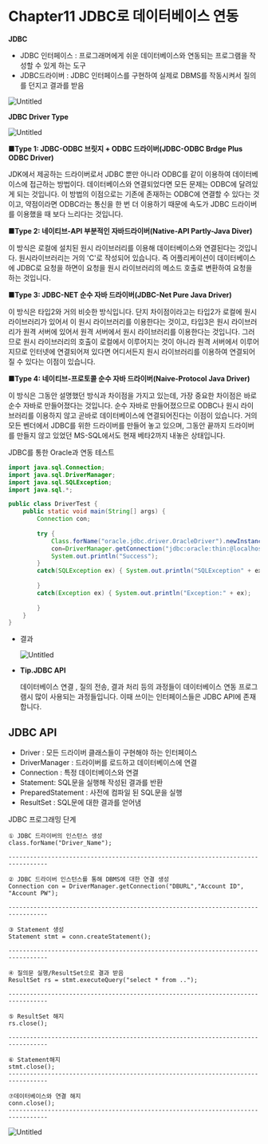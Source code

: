 # Chapter11 JDBC로 데이터베이스 연동

**JDBC**

- JDBC 인터페이스 : 프로그래머에게 쉬운 데이터베이스와 연동되는 프로그램을 작성할 수 있게 하는 도구
- JDBC드라이버 : JDBC 인터페이스를 구현하여 실제로 DBMS를 작동시켜서 질의를 던지고 결과를 받음

![Untitled](Chapter11%20JDBC%E1%84%85%E1%85%A9%20%E1%84%83%E1%85%A6%E1%84%8B%E1%85%B5%E1%84%90%E1%85%A5%E1%84%87%E1%85%A6%E1%84%8B%E1%85%B5%E1%84%89%E1%85%B3%20%E1%84%8B%E1%85%A7%E1%86%AB%E1%84%83%E1%85%A9%E1%86%BC%20bf1850f38e76453fab29f84cec589a80/Untitled.png)

**JDBC Driver Type**

![Untitled](Chapter11%20JDBC%E1%84%85%E1%85%A9%20%E1%84%83%E1%85%A6%E1%84%8B%E1%85%B5%E1%84%90%E1%85%A5%E1%84%87%E1%85%A6%E1%84%8B%E1%85%B5%E1%84%89%E1%85%B3%20%E1%84%8B%E1%85%A7%E1%86%AB%E1%84%83%E1%85%A9%E1%86%BC%20bf1850f38e76453fab29f84cec589a80/Untitled%201.png)

■**Type 1:  JDBC-ODBC 브릿지 + ODBC 드라이버(JDBC-ODBC Brdge Plus ODBC Driver)**

JDK에서 제공하는 드라이버로서 JDBC 뿐만 아니라 ODBC를 같이 이용하여 데이터베이스에 접근하는 방법이다.  데이터베이스와 연결되었다면 모든 문제는 ODBC에 달려있게 되는 것입니다. 이 방법의 이점으로는 기존에 존재하는 ODBC에 연결할 수 있다는 것이고, 약점이라면 ODBC라는 통신을 한 번 더 이용하기 때문에 속도가 JDBC 드라이버를 이용했을 때 보다 느리다는 것입니다.

■**Type 2: 네이티브-API 부분적인 자바드라이버(Native-API Partly-Java Diver)**

이 방식은 로컬에 설치된 원시 라이브러리를 이용해 데이터베이스와 연결된다는 것입니다. 원시라이브러리는 거의 'C'로 작성되어 있습니다. 즉 어플리케이션이 데이터베이스에 JDBC로 요청을 하면이 요청을 원시 라이브러리의 메소드 호출로 변환하여 요청을 하는 것입니다.

■**Type 3: JDBC-NET 순수 자바 드라이버(JDBC-Net Pure Java Driver)**

이 방식은 타입2와 거의 비슷한 방식입니다. 단지 차이점이라고는 타입2가 로컬에 원시 라이브러리가 있어서 이 원시 라이브러리를 이용한다는 것이고, 타입3은 원시 라이브러리가 원격 서버에 있어서 원격 서버에서  원시 라이브러리를 이용한다는 것입니다. 그러므로 원시 라이브러리의 호출이 로컬에서 이루어지는 것이 아니라 원격 서버에서 이루어지므로 인터넷에 연결되어져 있다면 어디서든지 원시 라이브러리를 이용하여 연결되어질 수 있다는 이점이 있습니다.

■**Type 4: 네이티브-프로토콜 순수 자바 드라이버(Naive-Protocol Java Driver)**

이 방식은 그동안 설명했던 방식과 차이점을 가지고 있는데, 가장 중요한 차이점은 바로 순수 자바로 만들어졌다는 것입니다. 순수 자바로 만들어졌으므로 ODBC나 원시 라이브러리를 이용하지 않고 곧바로 데이터베이스에 연결되어진다는 이점이 있습니다. 거의 모든 벤더에서 JDBC를 위한 드라이버를 만들어 놓고 있으며, 그동안 끝까지 드라이버를 만들지 않고 있었던 MS-SQL에서도 현재 베타2까지 내놓은 상태입니다.

JDBC를 통한 Oracle과 연동 테스트

```java
import java.sql.Connection;
import java.sql.DriverManager;
import java.sql.SQLException;
import java.sql.*;

public class DriverTest {
	public static void main(String[] args) {
		Connection con;
		
		try {
			Class.forName("oracle.jdbc.driver.OracleDriver").newInstance();
			con=DriverManager.getConnection("jdbc:oracle:thin:@localhost:1521:XE", "scott","TIGER");
			System.out.println("Success");
		}
		catch(SQLException ex) { System.out.println("SQLException" + ex);
		
		}
		catch(Exception ex) { System.out.println("Exception:" + ex);
		
		}
	}
}
```

- 결과
    
    ![Untitled](Chapter11%20JDBC%E1%84%85%E1%85%A9%20%E1%84%83%E1%85%A6%E1%84%8B%E1%85%B5%E1%84%90%E1%85%A5%E1%84%87%E1%85%A6%E1%84%8B%E1%85%B5%E1%84%89%E1%85%B3%20%E1%84%8B%E1%85%A7%E1%86%AB%E1%84%83%E1%85%A9%E1%86%BC%20bf1850f38e76453fab29f84cec589a80/Untitled%202.png)
    
- **Tip.JDBC API**
    
    데이터베이스 연결 , 질의 전송, 결과 처리 등의 과정들이 데이터베이스 연동 프로그램시 많이 사용되는 과정들입니다. 이때 쓰이는 인터페이스들은 JDBC API에 존재합니다.
    

## **JDBC API**

- Driver : 모든 드라이버 클래스들이 구현해야 하는 인터페이스
- DriverManager : 드라이버를 로드하고 데이터베이스에 연결
- Connection : 특정 데이터베이스와 연결
- Statement: SQL문을 실행해 작성된 결과를 반환
- PreparedStatement : 사전에 컴파일 된 SQL문을 실행
- ResultSet : SQL문에 대한 결과를 얻어냄

JDBC 프로그래밍 단계 

```
① JDBC 드라이버의 인스턴스 생성
class.forName("Driver_Name");

---------------------------------------------------------------------------------

② JDBC 드라이버 인스턴스를 통해 DBMS에 대한 연결 생성
Connection con = DriverManager.getConnection("DBURL","Account ID", "Account PW");

---------------------------------------------------------------------------------

③ Statement 생성
Statement stmt = conn.createStatement();

---------------------------------------------------------------------------------

④ 질의문 실행/ResultSet으로 결과 받음
ResultSet rs = stmt.executeQuery("select * from ..");

---------------------------------------------------------------------------------

⑤ ResultSet 해지
rs.close();

---------------------------------------------------------------------------------

⑥ Statement해지
stmt.close();
---------------------------------------------------------------------------------

⑦데이터베이스와 연결 해지
conn.close();
---------------------------------------------------------------------------------

```

![Untitled](Chapter11%20JDBC%E1%84%85%E1%85%A9%20%E1%84%83%E1%85%A6%E1%84%8B%E1%85%B5%E1%84%90%E1%85%A5%E1%84%87%E1%85%A6%E1%84%8B%E1%85%B5%E1%84%89%E1%85%B3%20%E1%84%8B%E1%85%A7%E1%86%AB%E1%84%83%E1%85%A9%E1%86%BC%20bf1850f38e76453fab29f84cec589a80/Untitled%203.png)